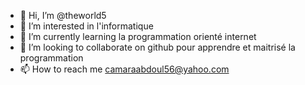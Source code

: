 - 👋 Hi, I’m @theworld5
- 👀 I’m interested in l'informatique
- 🌱 I’m currently learning la programmation orienté internet
- 💞️ I’m looking to collaborate on github pour apprendre et maitrisé la programmation
- 📫 How to reach me camaraabdoul56@yahoo.com

<!---
theworld5/theworld5 is a ✨ special ✨ repository because its `README.md` (this file) appears on your GitHub profile.
You can click the Preview link to take a look at your changes.
--->

